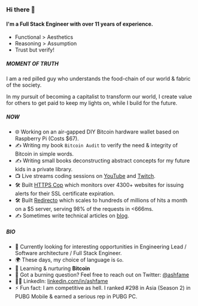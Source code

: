### Hi there 👋

#### I'm a Full Stack Engineer with over 11 years of experience.
- Functional > Aesthetics
- Reasoning > Assumption
- Trust but verify!

##### MOMENT OF TRUTH
I am a red pilled guy who understands the food-chain of our world & fabric of the society.

In my pursuit of becoming a capitalist to transform our world, I create value for others to get paid to keep my lights on, while I build for the future.

##### NOW

- 🌐 Working on an air-gapped DIY Bitcoin hardware wallet based on Raspberry Pi (Costs $67).
- ✍️ Writing my book `Bitcoin Audit` to verify the need & integrity of Bitcoin in simple words.
- ✍️ Writing small books deconstructing abstract concepts for my future kids in a private library.
- 📺 Live streams coding sessions on [YouTube](https://www.youtube.com/channel/UChFuTA2sq4yhXjet1JT3vcw) and [Twitch](https://www.twitch.tv/ashfame).
- 🛠 Built [HTTPS Cop](https://alerts.httpscop.com) which monitors over 4300+ websites for issuing alerts for their SSL certificate expiration.
- 🛠 Built [Redirecto](https://redirecto.ashfame.com) which scales to hundreds of millions of hits a month on a $5 server, serving 98% of the requests in <666ms.
- ✍️ Sometimes write technical articles on [blog](https://blog.ashfame.com).

##### BIO

- 🏢 Currently looking for interesting opportunities in Engineering Lead / Software architecture / Full Stack Engineer.
- 🌍 These days, my choice of language is `Go`.
- 🌱 Learning & nurturing **Bitcoin**
- 💬 Got a burning question? Feel free to reach out on Twitter: [@ashfame](https://twitter.com/ashfame)
- 🧑‍💻 LinkedIn: [linkedin.com/in/ashfame](https://www.linkedin.com/in/ashfame)
- ⚡️ Fun fact: I am competitive as hell. I ranked #298 in Asia (Season 2) in PUBG Mobile & earned a serious rep in PUBG PC.
